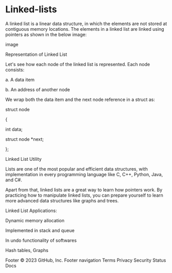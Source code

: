 # Linked-lists

A linked list is a linear data structure, in which the elements are not stored at contiguous memory locations. The elements in a linked list are linked using pointers as shown in the below image:

image

Representation of Linked List

Let's see how each node of the linked list is represented. Each node consists:

a. A data item

b. An address of another node

We wrap both the data item and the next node reference in a struct as:

struct node

{

int data;

struct node *next;

};

Linked List Utility

Lists are one of the most popular and efficient data structures, with implementation in every programming language like C, C++, Python, Java, and C#.

Apart from that, linked lists are a great way to learn how pointers work. By practicing how to manipulate linked lists, you can prepare yourself to learn more advanced data structures like graphs and trees.

Linked List Applications:

Dynamic memory allocation

Implemented in stack and queue

In undo functionality of softwares

Hash tables, Graphs

Footer
© 2023 GitHub, Inc.
Footer navigation
Terms
Privacy
Security
Status
Docs
